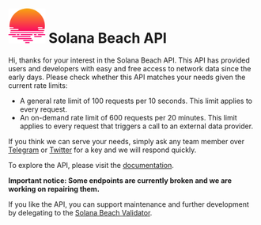 # <img src="solanabeach.svg" height="70px"> Solana Beach API

Hi, thanks for your interest in the Solana Beach API.
This API has provided users and developers with easy and free access to network data since the early days.
Please check whether this API matches your needs given the current rate limits:
- A general rate limit of 100 requests per 10 seconds. This limit applies to every request.
- An on-demand rate limit of 600 requests per 20 minutes. This limit applies to every request that triggers a call to an external data provider.

If you think we can serve your needs, simply ask any team member over [Telegram](https://t.me/+UW04VHylcMdlZmUy) or [Twitter](https://twitter.com/solanabeach_io) for a key and we will respond quickly.

To explore the API, please visit the [documentation](https://app.swaggerhub.com/apis-docs/V2261/solanabeach-backend_api/0.0.1).

__Important notice: Some endpoints are currently broken and we are working on repairing them.__

If you like the API, you can support maintenance and further development by delegating to the [Solana Beach Validator](https://solanabeach.io/validator/BeachiopjxQxL7CaHNSZsynApiZCKx9QFVtcWNz3jDBo).

